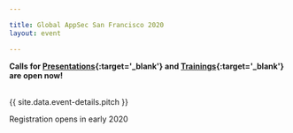 ```yaml
---

title: Global AppSec San Francisco 2020
layout: event

---
```


<!-- rebuild 2-->

**Calls for [Presentations](https://owasp.submittable.com/submit/162464/global-appsec-san-francisco-2020-cfp){:target='_blank'} and [Trainings](https://owasp.submittable.com/submit/162471/global-appsec-san-francisco-2020-cft){:target='_blank'} are open now!**
<br><br>

{{ site.data.event-details.pitch }}

Registration opens in early 2020





